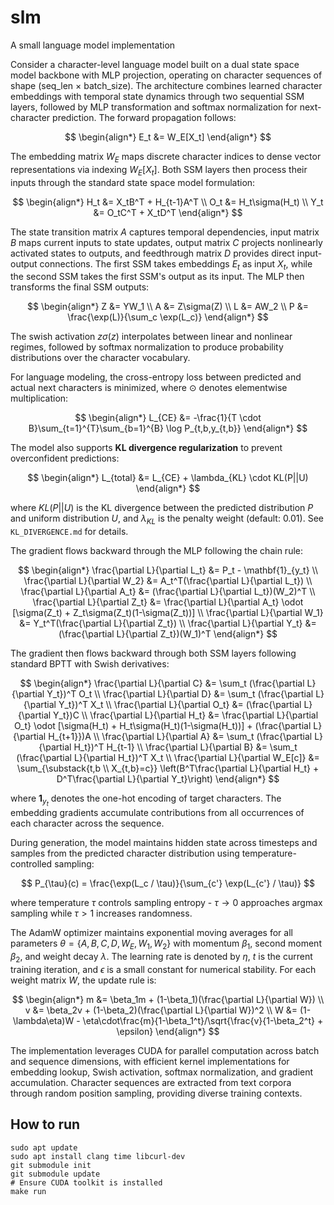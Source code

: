# slm
A small language model implementation

Consider a character-level language model built on a dual state space model backbone with MLP projection, operating on character sequences of shape (seq_len × batch_size). The architecture combines learned character embeddings with temporal state dynamics through two sequential SSM layers, followed by MLP transformation and softmax normalization for next-character prediction. The forward propagation follows:

$$
\begin{align*}
E_t &= W_E[X_t]
\end{align*}
$$

The embedding matrix $W_E$ maps discrete character indices to dense vector representations via indexing $W_E[X_t]$. Both SSM layers then process their inputs through the standard state space model formulation:

$$
\begin{align*}
H_t &= X_tB^T + H_{t-1}A^T \\
O_t &= H_t\sigma(H_t) \\
Y_t &= O_tC^T + X_tD^T
\end{align*}
$$

The state transition matrix $A$ captures temporal dependencies, input matrix $B$ maps current inputs to state updates, output matrix $C$ projects nonlinearly activated states to outputs, and feedthrough matrix $D$ provides direct input-output connections. The first SSM takes embeddings $E_t$ as input $X_t$, while the second SSM takes the first SSM's output as its input. The MLP then transforms the final SSM outputs:

$$
\begin{align*}
Z &= YW_1 \\
A &= Z\sigma(Z) \\
L &= AW_2 \\
P &= \frac{\exp(L)}{\sum_c \exp(L_c)}
\end{align*}
$$

The swish activation $z\sigma(z)$ interpolates between linear and nonlinear regimes, followed by softmax normalization to produce probability distributions over the character vocabulary.

For language modeling, the cross-entropy loss between predicted and actual next characters is minimized, where $\odot$ denotes elementwise multiplication:

$$
\begin{align*}
L_{CE} &= -\frac{1}{T \cdot B}\sum_{t=1}^{T}\sum_{b=1}^{B} \log P_{t,b,y_{t,b}}
\end{align*}
$$

The model also supports **KL divergence regularization** to prevent overconfident predictions:

$$
\begin{align*}
L_{total} &= L_{CE} + \lambda_{KL} \cdot KL(P||U)
\end{align*}
$$

where $KL(P||U)$ is the KL divergence between the predicted distribution $P$ and uniform distribution $U$, and $\lambda_{KL}$ is the penalty weight (default: 0.01). See `KL_DIVERGENCE.md` for details.

The gradient flows backward through the MLP following the chain rule:

$$
\begin{align*}
\frac{\partial L}{\partial L_t} &= P_t - \mathbf{1}_{y_t} \\
\frac{\partial L}{\partial W_2} &= A_t^T(\frac{\partial L}{\partial L_t}) \\
\frac{\partial L}{\partial A_t} &= (\frac{\partial L}{\partial L_t})(W_2)^T \\
\frac{\partial L}{\partial Z_t} &= \frac{\partial L}{\partial A_t} \odot [\sigma(Z_t) + Z_t\sigma(Z_t)(1-\sigma(Z_t))] \\
\frac{\partial L}{\partial W_1} &= Y_t^T(\frac{\partial L}{\partial Z_t}) \\
\frac{\partial L}{\partial Y_t} &= (\frac{\partial L}{\partial Z_t})(W_1)^T
\end{align*}
$$

The gradient then flows backward through both SSM layers following standard BPTT with Swish derivatives:

$$
\begin{align*}
\frac{\partial L}{\partial C} &= \sum_t (\frac{\partial L}{\partial Y_t})^T O_t \\
\frac{\partial L}{\partial D} &= \sum_t (\frac{\partial L}{\partial Y_t})^T X_t \\
\frac{\partial L}{\partial O_t} &= (\frac{\partial L}{\partial Y_t})C \\
\frac{\partial L}{\partial H_t} &= \frac{\partial L}{\partial O_t} \odot [\sigma(H_t) + H_t\sigma(H_t)(1-\sigma(H_t))] + (\frac{\partial L}{\partial H_{t+1}})A \\
\frac{\partial L}{\partial A} &= \sum_t (\frac{\partial L}{\partial H_t})^T H_{t-1} \\
\frac{\partial L}{\partial B} &= \sum_t (\frac{\partial L}{\partial H_t})^T X_t \\
\frac{\partial L}{\partial W_E[c]} &= \sum_{\substack{t,b \\ X_{t,b}=c}} \left(B^T\frac{\partial L}{\partial H_t} + D^T\frac{\partial L}{\partial Y_t}\right)
\end{align*}
$$

where $\mathbf{1}_{y_t}$ denotes the one-hot encoding of target characters. The embedding gradients accumulate contributions from all occurrences of each character across the sequence.

During generation, the model maintains hidden state across timesteps and samples from the predicted character distribution using temperature-controlled sampling:

$$
P_{\tau}(c) = \frac{\exp(L_c / \tau)}{\sum_{c'} \exp(L_{c'} / \tau)}
$$

where temperature $\tau$ controls sampling entropy - $\tau \rightarrow 0$ approaches argmax sampling while $\tau > 1$ increases randomness.

The AdamW optimizer maintains exponential moving averages for all parameters $\theta = \{A, B, C, D, W_E, W_1, W_2\}$ with momentum $\beta_1$, second moment $\beta_2$, and weight decay $\lambda$. The learning rate is denoted by $\eta$, $t$ is the current training iteration, and $\epsilon$ is a small constant for numerical stability. For each weight matrix $W$, the update rule is:

$$
\begin{align*}
m &= \beta_1m + (1-\beta_1)(\frac{\partial L}{\partial W}) \\
v &= \beta_2v + (1-\beta_2)(\frac{\partial L}{\partial W})^2 \\
W &= (1-\lambda\eta)W - \eta\cdot\frac{m}{1-\beta_1^t}/\sqrt{\frac{v}{1-\beta_2^t} + \epsilon}
\end{align*}
$$

The implementation leverages CUDA for parallel computation across batch and sequence dimensions, with efficient kernel implementations for embedding lookup, Swish activation, softmax normalization, and gradient accumulation. Character sequences are extracted from text corpora through random position sampling, providing diverse training contexts.

## How to run
```
sudo apt update
sudo apt install clang time libcurl-dev
git submodule init
git submodule update
# Ensure CUDA toolkit is installed
make run
```